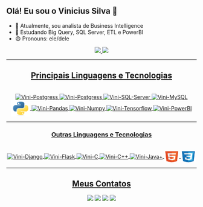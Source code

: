 ## Olá! Eu sou o Vinicius Silva 👋
 
- 🔭 Atualmente, sou analista de Business Intelligence
- 🌱 Estudando Big Query, SQL Server, ETL e PowerBI
- 😄 Pronouns: ele/dele

<div align="center">
  <a href="https://github.com/Vinicius999">
  <img height="180em" src="https://github-readme-stats.vercel.app/api?username=Vinicius999&show_icons=true&theme=dark&include_commits=true&count_private=true"/>
  <img height="180em" src="https://github-readme-stats.vercel.app/api/top-langs/?username=Vinicius999&layout=compact&langs_count=7&theme=dark"/>
</div>
  
 
---
 
<h2 align="center"> Principais Linguagens e Tecnologias </h2>
  
<div align="center" style="display: inline_block"><br>

  <img align="center" alt="Vini-Postgress" height="40" width="40" src="https://cdn.worldvectorlogo.com/logos/google-bigquery-logo-1.svg">
  <img align="center" alt="Vini-Postgress" height="38" width="52" src="https://cdn.jsdelivr.net/gh/devicons/devicon/icons/postgresql/postgresql-original.svg">
  <img align="center" alt="Vini-SQL-Server" height="40" width="40" src="https://img.icons8.com/color/256/microsoft-sql-server.png">
  <img align="center" alt="Vini-MySQL" height="40" width="40" src="https://cdn.jsdelivr.net/gh/devicons/devicon/icons/mysql/mysql-original.svg"> 
  <img align="center" alt="Vini-Python" height="43" width="50" src="https://raw.githubusercontent.com/devicons/devicon/master/icons/python/python-original.svg">
  <img align="center" alt="Vini-Pandas" height="46" width="54" src="https://cdn.jsdelivr.net/gh/devicons/devicon/icons/pandas/pandas-original-wordmark.svg">
  <img align="center" alt="Vini-Numpy" height="52" width="58" src="https://cdn.jsdelivr.net/gh/devicons/devicon/icons/numpy/numpy-original-wordmark.svg">
  <img align="center" alt="Vini-Tensorflow" height="33" width="46" src="https://www.vectorlogo.zone/logos/tensorflow/tensorflow-icon.svg"/>
  <img align="center" alt="Vini-PowerBI" height="34" width="47" src="https://github.com/microsoft/PowerBI-Icons/blob/main/SVG/Power-BI.svg">
  
</div>

---
<h3 align="center"> Outras Linguagens e Tecnologias </h3>

<div align="center" style="display: inline_block"><br>
 
  <img align="center" alt="Vini-Django" height="30" width="40" src="https://www.vectorlogo.zone/logos/djangoproject/djangoproject-icon.svg" />
  <img align="center" alt="Vini-Flask" height="30" width="40" src="https://cdn.jsdelivr.net/gh/devicons/devicon/icons/flask/flask-original.svg" />
  <img align="center" alt="Vini-C" height="30" width="40" src="https://cdn.jsdelivr.net/gh/devicons/devicon/icons/c/c-original.svg"/>
  <img align="center" alt="Vini-C++" height="30" width="40" src="https://cdn.jsdelivr.net/gh/devicons/devicon/icons/cplusplus/cplusplus-original.svg"/>
 <img align="center" alt="Vini-Java+" height="30" width="40" src="https://cdn.jsdelivr.net/gh/devicons/devicon/icons/java/java-original.svg"/>
 
  <img align="center" alt="Vini-HTML" height="30" width="40" src="https://raw.githubusercontent.com/devicons/devicon/master/icons/html5/html5-original.svg">
  <img align="center" alt="Vini-CSS" height="30" width="40" src="https://raw.githubusercontent.com/devicons/devicon/master/icons/css3/css3-original.svg">

</div>
 
---
 
<h2 align="center"> Meus Contatos </h2>

<div align="center"> 
 
  <a href = "https://viniciussilvadsc.vercel.app/"><img src="https://img.shields.io/badge/website-000000?style=for-the-badge&logo=About.me&logoColor=white" target="_blank"></a>
  <a href = "mailto:viniciussilva.dsc@gmail.com"><img src="https://img.shields.io/badge/-Gmail-%23333?style=for-the-badge&logo=gmail&logoColor=white" target="_blank"></a>
  <a href="https://www.linkedin.com/in/vinicius-silva-lib/" target="_blank"><img src="https://img.shields.io/badge/-LinkedIn-%230077B5?style=for-the-badge&logo=linkedin&logoColor=white" target="_blank"></a> 
  <a href="https://t.me/viniciussilvadsc" target="_blank"><img src="https://img.shields.io/badge/Telegram-2CA5E0?style=for-the-badge&logo=telegram&logoColor=white" target="_blank"></a>
 
</div>

